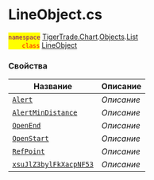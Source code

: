 
# LineObject.cs
<mark style="color:purple;">`namespace`</mark> [TigerTrade.Chart](../../../../TigerTrade.Chart.md).[Objects](../../../../TigerTrade.Chart/Objects.md).[List](../../../../TigerTrade.Chart/Objects/List.md)  
<mark style="color:red;">&nbsp;&nbsp;&nbsp;&nbsp;&nbsp;&nbsp;&nbsp;`class`</mark> [LineObject](../LineObject.cs.md)

### Свойства
| Название | Описание |
| --- | --- |
| [`Alert`](./Свойства/Alert.md) | *Описание* |
| [`AlertMinDistance`](./Свойства/AlertMinDistance.md) | *Описание* |
| [`OpenEnd`](./Свойства/OpenEnd.md) | *Описание* |
| [`OpenStart`](./Свойства/OpenStart.md) | *Описание* |
| [`RefPoint`](./Свойства/RefPoint.md) | *Описание* |
| [`xsuJlZ3bylFkXacpNF53`](./Свойства/xsuJlZ3bylFkXacpNF53.md) | *Описание* |
